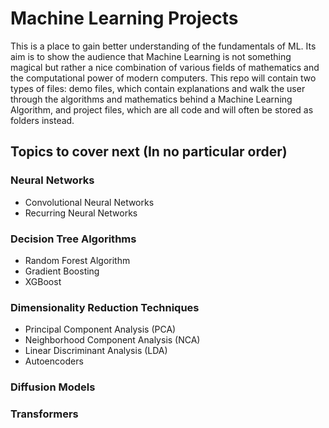 # Machine Learning Projects
This is a place to gain better understanding of the fundamentals of ML. Its aim is to show the audience that Machine Learning is not something magical but rather a nice combination of various fields of mathematics and the computational power of modern computers. This repo will contain two types of files: demo files, which contain explanations and walk the user through the algorithms and mathematics behind a Machine Learning Algorithm, and project files, which are all code and will often be stored as folders instead.

## Topics to cover next (In no particular order)

### Neural Networks
* Convolutional Neural Networks
* Recurring Neural Networks

### Decision Tree Algorithms
* Random Forest Algorithm
* Gradient Boosting
* XGBoost

### Dimensionality Reduction Techniques
* Principal Component Analysis (PCA)
* Neighborhood Component Analysis (NCA)
* Linear Discriminant Analysis (LDA)
* Autoencoders

### Diffusion Models

### Transformers

